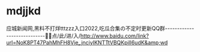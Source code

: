 # mdjjkd
应城新闻网,黑料不打烊tttzzz入口2022,吃瓜合集の不定时更新QQ群----------------------------🦙🦙点/此/进/入/http://www.baidu.com/link?url=NoK8PT47PahMhFH8Vie_jnciyIKNTTtVBQKpill6udK&amp;wd
